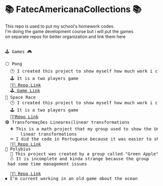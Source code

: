# 📚 FatecAmericanaCollections 📚 <br>
This repo is used to put my school's homework codes. </br>
I'm doing the game development course but i will put the games</br> on separate repos for better organization and link them here
</br><br>
<pre>
🕹 Games 🎮

⚪ Pong
  🕐 I created this project to show myself how much work i can do in 1 and a half hour
  🕹 It is a two players game
  👨‍💻<a href="https://github.com/felipe-batista-a/unity-pong/"> Repo Link</a>
  🕹<a href="https://felipe-batista-a.github.io/unity-pong/"> Game Link</a>
🔵 Space Race
  🕑 I created this project to show myself how much work i can do in 1 hour
  🕹 It is a two players game
  👨‍💻<a href="https://github.com/felipe-batista-a/unity-space-race">Repo Link</a>
🟢 Transformações Lineares(linear transformations
  ➕ This is a math project that my group used to show the Unity Game Engine can handle 
      linear transformations
  ➖ I did the code in Portuguese because it was easier to show to my teacher like that.
  👨‍💻<a href="https://github.com/felipe-batista-a/unity-transformacoes"> Repo Link</a>
🔴 Polybius
  🍏 This project was created by a group called "Green Apple"
  ⏱ It is incomplete and kinda strange because the group<br> had some time management issues <br>
  👨‍💻<a href="https://github.com/felipe-batista-a/unity-polybius"> Repo Link</a>
⏺ I'm current working in an old game about the ocean
</pre>
